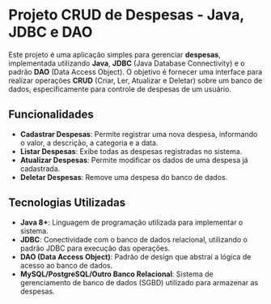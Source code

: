 # Projeto CRUD de Despesas - Java, JDBC e DAO

Este projeto é uma aplicação simples para gerenciar **despesas**, implementada utilizando **Java**, **JDBC** (Java Database Connectivity) e o padrão **DAO** (Data Access Object). O objetivo é fornecer uma interface para realizar operações **CRUD** (Criar, Ler, Atualizar e Deletar) sobre um banco de dados, especificamente para controle de despesas de um usuário.

## Funcionalidades

- **Cadastrar Despesas**: Permite registrar uma nova despesa, informando o valor, a descrição, a categoria e a data.
- **Listar Despesas**: Exibe todas as despesas registradas no sistema.
- **Atualizar Despesas**: Permite modificar os dados de uma despesa já cadastrada.
- **Deletar Despesas**: Remove uma despesa do banco de dados.

## Tecnologias Utilizadas

- **Java 8+**: Linguagem de programação utilizada para implementar o sistema.
- **JDBC**: Conectividade com o banco de dados relacional, utilizando o padrão JDBC para execução das operações.
- **DAO (Data Access Object)**: Padrão de design que abstrai a lógica de acesso ao banco de dados.
- **MySQL/PostgreSQL/Outro Banco Relacional**: Sistema de gerenciamento de banco de dados (SGBD) utilizado para armazenar as despesas.
